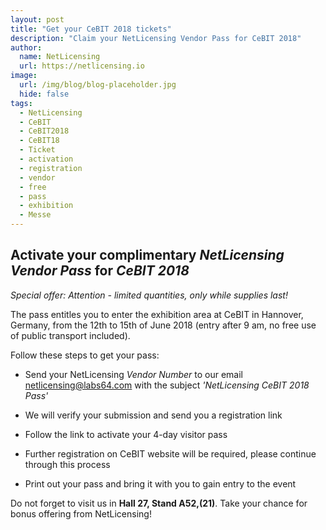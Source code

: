 ```yaml
---
layout: post
title: "Get your CeBIT 2018 tickets"
description: "Claim your NetLicensing Vendor Pass for CeBIT 2018"
author:
  name: NetLicensing
  url: https://netlicensing.io
image:
  url: /img/blog/blog-placeholder.jpg
  hide: false
tags:
  - NetLicensing
  - CeBIT
  - CeBIT2018
  - CeBIT18
  - Ticket
  - activation
  - registration
  - vendor
  - free
  - pass
  - exhibition
  - Messe
---
```


## Activate your complimentary *NetLicensing Vendor Pass* for *CeBIT 2018*

_Special offer: Attention - limited quantities, only while supplies last!_

The pass entitles you to enter the exhibition area at CeBIT in Hannover, Germany, from the 12th to 15th of June 2018 (entry after 9 am, no free use of public transport included).

Follow these steps to get your pass:

- Send your NetLicensing *Vendor Number* to our email <a href="mailto:netlicensing@labs64.com?subject=NetLicensing%20CeBIT%202018%20Pass&amp;body=Vendor%20Number%3A%20%3CYOUR-VENDOR-NUMBER%3E">netlicensing@labs64.com</a> with the subject *'NetLicensing CeBIT 2018 Pass'*

- We will verify your submission and send you a registration link

- Follow the link to activate your 4-day visitor pass

- Further registration on CeBIT website will be required, please continue through this process

- Print out your pass and bring it with you to gain entry to the event

Do not forget to visit us in **Hall 27, Stand A52,(21)**. Take your chance for bonus offering from NetLicensing!
